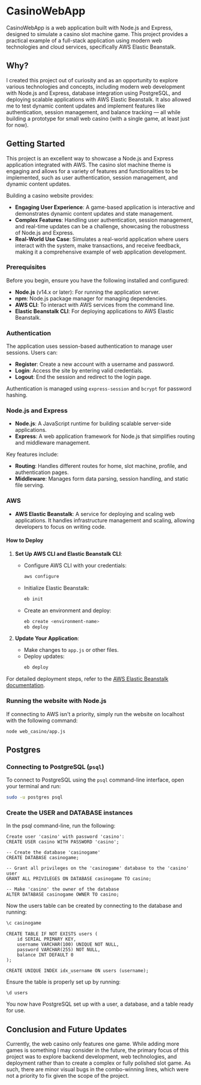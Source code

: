 # CasinoWebApp

CasinoWebApp is a web application built with Node.js and Express, designed to simulate a casino slot machine game. This project provides a practical example of a full-stack application using modern web technologies and cloud services, specifically AWS Elastic Beanstalk.

## Why?

I created this project out of curiosity and as an opportunity to explore various technologies and concepts, including modern web development with Node.js and Express, database integration using PostgreSQL, and deploying scalable applications with AWS Elastic Beanstalk. It also allowed me to test dynamic content updates and implement features like authentication, session management, and balance tracking — all while building a prototype for small web casino (with a single game, at least just for now).

## Getting Started

This project is an excellent way to showcase a Node.js and Express application integrated with AWS. The casino slot machine theme is engaging and allows for a variety of features and functionalities to be implemented, such as user authentication, session management, and dynamic content updates.

Building a casino website provides:
- **Engaging User Experience**: A game-based application is interactive and demonstrates dynamic content updates and state management.
- **Complex Features**: Handling user authentication, session management, and real-time updates can be a challenge, showcasing the robustness of Node.js and Express.
- **Real-World Use Case**: Simulates a real-world application where users interact with the system, make transactions, and receive feedback, making it a comprehensive example of web application development.

### Prerequisites

Before you begin, ensure you have the following installed and configured:
- **Node.js** (v14.x or later): For running the application server.
- **npm**: Node.js package manager for managing dependencies.
- **AWS CLI**: To interact with AWS services from the command line.
- **Elastic Beanstalk CLI**: For deploying applications to AWS Elastic Beanstalk.

### Authentication

The application uses session-based authentication to manage user sessions. Users can:
- **Register**: Create a new account with a username and password.
- **Login**: Access the site by entering valid credentials.
- **Logout**: End the session and redirect to the login page.

Authentication is managed using `express-session` and `bcrypt` for password hashing.

### Node.js and Express

- **Node.js**: A JavaScript runtime for building scalable server-side applications.
- **Express**: A web application framework for Node.js that simplifies routing and middleware management.

Key features include:
- **Routing**: Handles different routes for home, slot machine, profile, and authentication pages.
- **Middleware**: Manages form data parsing, session handling, and static file serving.

### AWS

- **AWS Elastic Beanstalk**: A service for deploying and scaling web applications. It handles infrastructure management and scaling, allowing developers to focus on writing code.

#### How to Deploy

1. **Set Up AWS CLI and Elastic Beanstalk CLI**:
   - Configure AWS CLI with your credentials:
     ```bash
     aws configure
     ```
   - Initialize Elastic Beanstalk:
     ```bash
     eb init
     ```
   - Create an environment and deploy:
     ```bash
     eb create <environment-name>
     eb deploy
     ```

2. **Update Your Application**:
   - Make changes to `app.js` or other files.
   - Deploy updates:
     ```bash
     eb deploy
     ```

For detailed deployment steps, refer to the [AWS Elastic Beanstalk documentation](https://docs.aws.amazon.com/elasticbeanstalk/latest/dg/Welcome.html).

### Running the website with Node.js

If connecting to AWS isn't a priority, simply run the website on localhost with the following command:

```
node web_casino/app.js
```

## Postgres 

### Connecting to PostgreSQL (`psql`)

To connect to PostgreSQL using the `psql` command-line interface, open your terminal and run:

```bash
sudo -u postgres psql
```

### Create the USER and DATABASE instances

In the psql command-line, run the following:


```psql
Create user 'casino' with password 'casino':
CREATE USER casino WITH PASSWORD 'casino';

-- Create the database 'casinogame'
CREATE DATABASE casinogame;

-- Grant all privileges on the 'casinogame' database to the 'casino' user
GRANT ALL PRIVILEGES ON DATABASE casinogame TO casino;

-- Make 'casino' the owner of the database
ALTER DATABASE casinogame OWNER TO casino;
```

Now the users table can be created by connecting to the database and running:

```bash
\c casinogame
```

```
CREATE TABLE IF NOT EXISTS users (
    id SERIAL PRIMARY KEY,
    username VARCHAR(100) UNIQUE NOT NULL,
    password VARCHAR(255) NOT NULL,
    balance INT DEFAULT 0
);

CREATE UNIQUE INDEX idx_username ON users (username);
```

Ensure the table is properly set up by running: 

```
\d users
```

You now have PostgreSQL set up with a user, a database, and a table ready for use.

## Conclusion and Future Updates

Currently, the web casino only features one game. While adding more games is something I may consider in the future, the primary focus of this project was to explore backend development, web technologies, and deployment rather than to create a complex or fully polished slot game. As such, there are minor visual bugs in the combo-winning lines, which were not a priority to fix given the scope of the project.


